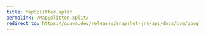 ```yaml
---
title: MapSplitter.split
permalink: /MapSplitter.split/
redirect_to: https://guava.dev/releases/snapshot-jre/api/docs/com/google/common/base/Splitter.MapSplitter.html#split-java.lang.CharSequence-
---
```

